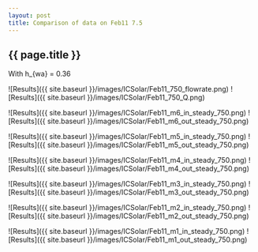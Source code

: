 ```yaml
---
layout: post
title: Comparison of data on Feb11 7.5
---
```

{{ page.title }}
-----------------
With h_{wa} = 0.36

![Results]({{ site.baseurl }}/images/ICSolar/Feb11_750_flowrate.png) ![Results]({{ site.baseurl }}/images/ICSolar/Feb11_750_Q.png)

![Results]({{ site.baseurl }}/images/ICSolar/Feb11_m6_in_steady_750.png) ![Results]({{ site.baseurl }}/images/ICSolar/Feb11_m6_out_steady_750.png)

![Results]({{ site.baseurl }}/images/ICSolar/Feb11_m5_in_steady_750.png) ![Results]({{ site.baseurl }}/images/ICSolar/Feb11_m5_out_steady_750.png)

![Results]({{ site.baseurl }}/images/ICSolar/Feb11_m4_in_steady_750.png) ![Results]({{ site.baseurl }}/images/ICSolar/Feb11_m4_out_steady_750.png)

![Results]({{ site.baseurl }}/images/ICSolar/Feb11_m3_in_steady_750.png) ![Results]({{ site.baseurl }}/images/ICSolar/Feb11_m3_out_steady_750.png)

![Results]({{ site.baseurl }}/images/ICSolar/Feb11_m2_in_steady_750.png) ![Results]({{ site.baseurl }}/images/ICSolar/Feb11_m2_out_steady_750.png)

![Results]({{ site.baseurl }}/images/ICSolar/Feb11_m1_in_steady_750.png) ![Results]({{ site.baseurl }}/images/ICSolar/Feb11_m1_out_steady_750.png)

